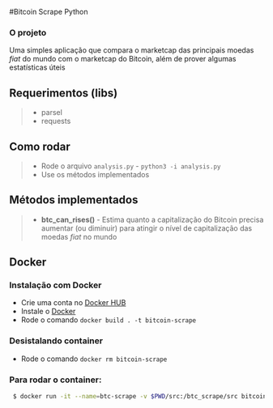 #Bitcoin Scrape Python

### O projeto

Uma simples aplicação que compara o marketcap das principais moedas _fiat_ do mundo com o marketcap do Bitcoin, além de prover algumas estatísticas úteis

## Requerimentos (libs)

> - parsel
> - requests

## Como rodar

> - Rode o arquivo `analysis.py` - `python3 -i analysis.py`
> - Use os métodos implementados

## Métodos implementados

> - **btc_can_rises()** - Estima quanto a capitalização do Bitcoin precisa aumentar (ou diminuir) para atingir o nível de capitalização das moedas _fiat_ no mundo

## Docker

### Instalação com Docker

- Crie uma conta no [Docker HUB](https://hub.docker.com/)
- Instale o [Docker](https://www.docker.com/products/docker-desktop)
- Rode o comando `docker build . -t bitcoin-scrape`

### Desistalando container

- Rode o comando `docker rm bitcoin-scrape`

### Para rodar o container:
``` bash
 $ docker run -it --name=btc-scrape -v $PWD/src:/btc_scrape/src bitcoin-scrape bash
```